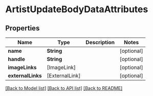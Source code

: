 # ArtistUpdateBodyDataAttributes

## Properties
Name | Type | Description | Notes
------------ | ------------- | ------------- | -------------
**name** | **String** |  | [optional] 
**handle** | **String** |  | [optional] 
**imageLinks** | [ImageLink] |  | [optional] 
**externalLinks** | [ExternalLink] |  | [optional] 

[[Back to Model list]](../README.md#documentation-for-models) [[Back to API list]](../README.md#documentation-for-api-endpoints) [[Back to README]](../README.md)


